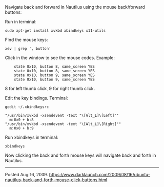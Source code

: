 Navigate back and forward in Nautilus using the mouse back/forward buttons:

Run in terminal:
```
sudo apt-get install xvkbd xbindkeys x11-utils
```

Find the mouse keys:
```
xev | grep ', button'
```
Click in the window to see the mouse codes. Example:
```
    state 0x10, button 8, same_screen YES
    state 0x10, button 8, same_screen YES
    state 0x10, button 9, same_screen YES
    state 0x10, button 9, same_screen YES
```
8 for left thumb click, 9 for right thumb click.

Edit the key bindings. Terminal:
```
gedit ~/.xbindkeysrc
```
```
"/usr/bin/xvkbd -xsendevent -text "\[Alt_L]\[Left]""
  m:0x0 + b:8
"/usr/bin/xvkbd -xsendevent -text "\[Alt_L]\[Right]""
  m:0x0 + b:9
```

Run xbindkeys in terminal:
```
xbindkeys
```

Now clicking the back and forth mouse keys will navigate back and forth in Nautilus.

---


Posted Aug 16, 2009.
https://www.darklaunch.com/2009/08/16/ubuntu-nautilus-back-and-forth-mouse-click-buttons.html